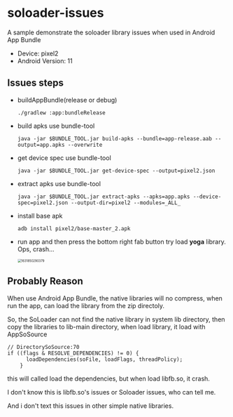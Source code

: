 # soloader-issues
A sample demonstrate the soloader library issues when used in Android App Bundle

* Device: pixel2
* Android Version: 11

## Issues steps

* buildAppBundle(release or debug)

  ```
  ./gradlew :app:bundleRelease
  ```

* build apks use bundle-tool

  ```
  java -jar $BUNDLE_TOOL.jar build-apks --bundle=app-release.aab --output=app.apks --overwrite
  ```

* get device spec  use bundle-tool

  ```
  java -jar $BUNDLE_TOOL.jar get-device-spec --output=pixel2.json
  ```

  

* extract apks use bundle-tool

  ```
  java -jar $BUNDLE_TOOL.jar extract-apks --apks=app.apks --device-spec=pixel2.json --output-dir=pixel2 --modules=_ALL_
  ```

* install base apk

  ```
  adb install pixel2/base-master_2.apk
  ```

* run app and then press the bottom right fab button try load **yoga** library. Ops, crash...

  <img src="/Users/didi/Code/Github/YogaIssues/screenshot/1631850290379.jpg" alt="1631850290379" style="zoom:50%;" /> 

## Probably Reason

When use Android App Bundle, the native libraries will no compress, when run the app, can load the library from the zip directoly.

So, the SoLoader can not find the native library in system lib directory, then copy the libraries to lib-main directory, when load library, it load with AppSoSource

```
// DirectorySoSource:70
if ((flags & RESOLVE_DEPENDENCIES) != 0) {
      loadDependencies(soFile, loadFlags, threadPolicy);
    }
```

this will called load the dependencies, but when load libfb.so, it crash.

I don't know this is libfb.so's issues or Soloader issues, who can tell me.

And i don't text this issues in other simple native libraries.


